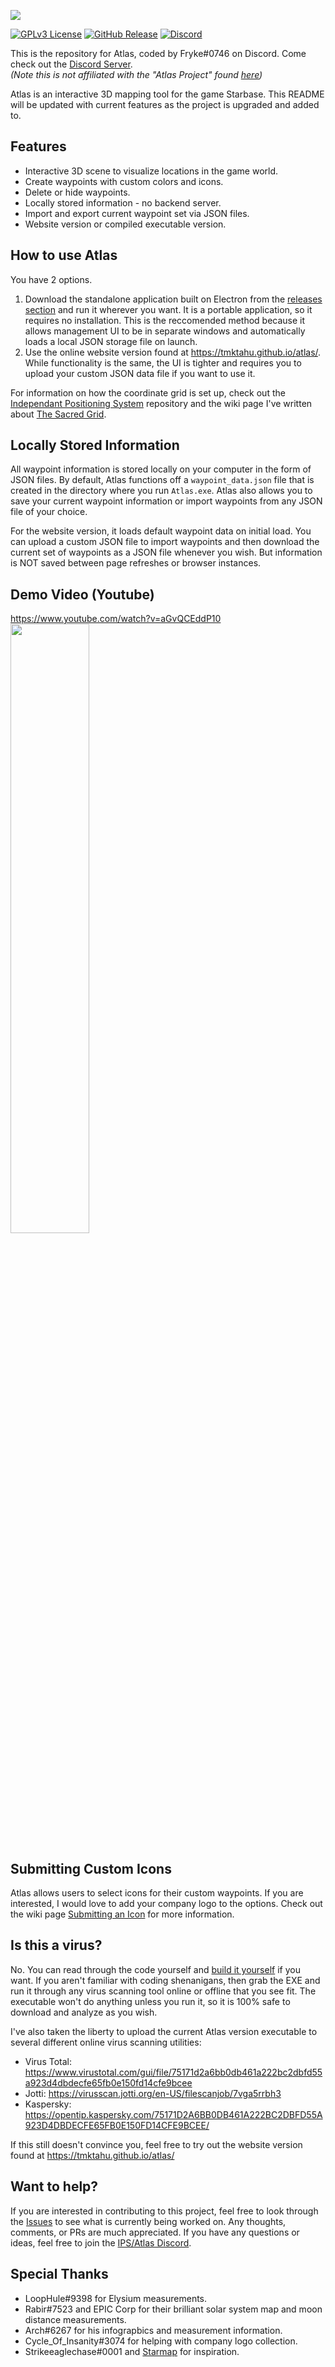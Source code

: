 ![](https://i.imgur.com/apTDwvA.png)

[![GPLv3 License](https://img.shields.io/static/v1?label=Licence&message=GPL%20v3&color=green)](https://opensource.org/licenses/) [![GitHub Release](https://img.shields.io/static/v1?label=Version&message=1.0.0&color=blue)]() [![Discord](https://img.shields.io/static/v1?label=Discord&message=Click%20to%20Join&color=purple)](https://discord.gg/Vafdx5JWBh)

This is the repository for Atlas, coded by Fryke#0746 on Discord. Come check out the [Discord Server](https://discord.gg/Vafdx5JWBh).
<br>
_(Note this is not affiliated with the "Atlas Project" found [here](https://discord.gg/TURc9vNu))_

Atlas is an interactive 3D mapping tool for the game Starbase. This README will be updated with current features as the project is upgraded and added to.

## Features

- Interactive 3D scene to visualize locations in the game world.
- Create waypoints with custom colors and icons.
- Delete or hide waypoints.
- Locally stored information - no backend server.
- Import and export current waypoint set via JSON files.
- Website version or compiled executable version.

## How to use Atlas

You have 2 options.

1. Download the standalone application built on Electron from the [releases section](https://github.com/Tmktahu/atlas/releases) and run it wherever you want. It is a portable application, so it requires no installation. This is the reccomended method because it allows management UI to be in separate windows and automatically loads a local JSON storage file on launch.
2. Use the online website version found at https://tmktahu.github.io/atlas/. While functionality is the same, the UI is tighter and requires you to upload your custom JSON data file if you want to use it.

For information on how the coordinate grid is set up, check out the [Independant Positioning System](https://github.com/Tmktahu/IPS) repository and the wiki page I've written about [The Sacred Grid](https://github.com/Tmktahu/IPS/wiki/The-Sacred-Grid).

## Locally Stored Information

All waypoint information is stored locally on your computer in the form of JSON files. By default, Atlas functions off a `waypoint_data.json` file that is created in the directory where you run `Atlas.exe`. Atlas also allows you to save your current waypoint information or import waypoints from any JSON file of your choice.

For the website version, it loads default waypoint data on initial load. You can upload a custom JSON file to import waypoints and then download the current set of waypoints as a JSON file whenever you wish. But information is NOT saved between page refreshes or browser instances.

## Demo Video (Youtube)

https://www.youtube.com/watch?v=aGvQCEddP10
<br>
<a href="https://www.youtube.com/watch?v=aGvQCEddP10" target="_blank"><img src="https://i.imgur.com/iKY6ibM.png" width="50%"></a>

## Submitting Custom Icons

Atlas allows users to select icons for their custom waypoints. If you are interested, I would love to add your company logo to the options. Check out the wiki page [Submitting an Icon](https://github.com/Tmktahu/atlas/wiki/Submitting-an-Icon) for more information.

## Is this a virus?

No. You can read through the code yourself and [build it yourself](https://github.com/Tmktahu/atlas/wiki/How-To-Build) if you want. If you aren't familiar with coding shenanigans, then grab the EXE and run it through any virus scanning tool online or offline that you see fit. The executable won't do anything unless you run it, so it is 100% safe to download and analyze as you wish.

I've also taken the liberty to upload the current Atlas version executable to several different online virus scanning utilities:

- Virus Total: https://www.virustotal.com/gui/file/75171d2a6bb0db461a222bc2dbfd55a923d4dbdecfe65fb0e150fd14cfe9bcee
- Jotti: https://virusscan.jotti.org/en-US/filescanjob/7vga5rrbh3
- Kaspersky: https://opentip.kaspersky.com/75171D2A6BB0DB461A222BC2DBFD55A923D4DBDECFE65FB0E150FD14CFE9BCEE/

If this still doesn't convince you, feel free to try out the website version found at https://tmktahu.github.io/atlas/

## Want to help?

If you are interested in contributing to this project, feel free to look through the [Issues](https://github.com/Tmktahu/atlas/issues) to see what is currently being worked on. Any thoughts, comments, or PRs are much appreciated. If you have any questions or ideas, feel free to join the [IPS/Atlas Discord](https://discord.gg/Vafdx5JWBh).

## Special Thanks

- LoopHule#9398 for Elysium measurements.
- Rabir#7523 and EPIC Corp for their brilliant solar system map and moon distance measurements.
- Arch#6267 for his infograpbics and measurement information.
- Cycle_Of_Insanity#3074 for helping with company logo collection.
- Strikeeaglechase#0001 and [Starmap](https://github.com/Collective-SB/Starmap) for inspiration.
